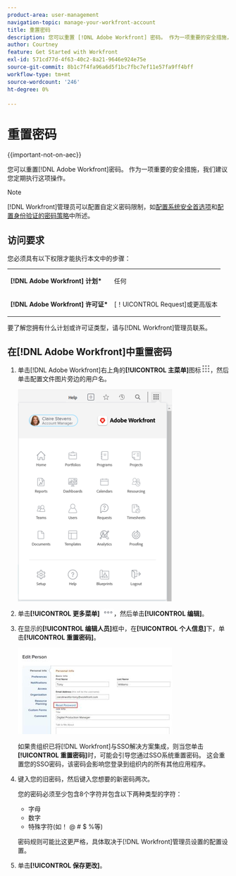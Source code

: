 ```yaml
---
product-area: user-management
navigation-topic: manage-your-workfront-account
title: 重置密码
description: 您可以重置 [!DNL Adobe Workfront] 密码。 作为一项重要的安全措施，我们建议您定期执行这项操作。
author: Courtney
feature: Get Started with Workfront
exl-id: 571cd77d-4f63-40c2-8a21-9646e924e75e
source-git-commit: 8b1c7f4fa96a6d5f1bc7fbc7ef11e57fa9ff4bff
workflow-type: tm+mt
source-wordcount: '246'
ht-degree: 0%

---
```


# 重置密码

{{important-not-on-aec}}

您可以重置[!DNL Adobe Workfront]密码。 作为一项重要的安全措施，我们建议您定期执行这项操作。

>[!NOTE]
>
>[!DNL Workfront]管理员可以配置自定义密码限制，如[配置系统安全首选项](../../../administration-and-setup/manage-workfront/security/configure-security-preferences.md)和[配置身份验证的密码策略](../../../administration-and-setup/manage-workfront/security/configure-password-policies-authentication.md)中所述。
>
><!-- [!DNL Workfront] administrator can also reset your password in an Enhanced Authentication enabled environment. For more information, see [Reset a user's password with Enhanced Authentication](../../../workfront-basics/manage-your-account-and-profile/managing-your-workfront-account/reset-user-password-eauth.md).-->

## 访问要求

您必须具有以下权限才能执行本文中的步骤：

<table style="table-layout:auto"> 
 <col> 
 </col> 
 <col> 
 </col> 
 <tbody> 
  <tr> 
   <td role="rowheader"><strong>[!DNL Adobe Workfront] 计划*</strong></td> 
   <td> <p>任何</p> </td> 
  </tr> 
  <tr> 
   <td role="rowheader"><strong>[!DNL Adobe Workfront] 许可证*</strong></td> 
   <td> <p>[！UICONTROL Request]或更高版本</p> </td> 
  </tr> 
 </tbody> 
</table>

要了解您拥有什么计划或许可证类型，请与[!DNL Workfront]管理员联系。

## 在[!DNL Adobe Workfront]中重置密码

1. 单击[!DNL Adobe Workfront]右上角的&#x200B;**[!UICONTROL 主菜单]**&#x200B;图标![](assets/main-menu-icon.png)，然后单击配置文件图片旁边的用户名。

   ![打开主菜单并选择您的用户名。](assets/main-menu-options-350x481.png)

1. 单击&#x200B;**[!UICONTROL 更多菜单]** ![](assets/more-icon.png)，然后单击&#x200B;**[!UICONTROL 编辑]**。

1. 在显示的&#x200B;**[!UICONTROL 编辑人员]**&#x200B;框中，在&#x200B;**[!UICONTROL 个人信息]**&#x200B;下，单击&#x200B;**[!UICONTROL 重置密码]**。

   ![](assets/edit-person-box-350x196.jpg)

   如果贵组织已将[!DNL Workfront]与SSO解决方案集成，则当您单击&#x200B;**[!UICONTROL 重置密码]**&#x200B;时，可能会引导您通过SSO系统重置密码。 这会重置您的SSO密码，该密码会影响您登录到组织内的所有其他应用程序。

1. 键入您的旧密码，然后键入您想要的新密码两次。

   您的密码必须至少包含8个字符并包含以下两种类型的字符：

   * 字母
   * 数字
   * 特殊字符(如！ @ # $ %等)

   密码规则可能比这更严格，具体取决于[!DNL Workfront]管理员设置的配置设置。

1. 单击&#x200B;**[!UICONTROL 保存更改]**。
